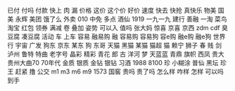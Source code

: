 已付
付吗
付款
快上
肉
漏
价格
这价
这个价
好价
速度
快去
快抢
真快乐
物美
国美
永辉
美团
饿了么
外卖
010
中免
多点
酒仙
1919
一九一九
建行
善融
一淘
菜鸟
淘宝
红包
领券
满减
卷
叠加
姿势
可以入
值吗
张大妈
惊喜
京喜
京西
zdm
cdf
臭豆腐
凑豆腐
活动
车
上车
容易
融易购
融
容易购
容易狗
容e购
融e购
融e狗
世界行
宇宙
广发
狗东
京东
某东
狗
东哥
天猫
黑猫
某猫
猫超
猫
赖宁
狮子
春
贱
剑
泸州
鲁特
特曲
老字号
晶彩
精彩
青花
郎
古
洋河
梦
天蓝蓝
青鼎
旗帜
西凤
贵大
贵州大曲70
70年代
金质
银质
金钻
银钻
习酒
1988
8100
珍
小糊涂
普仙
黑坛
珍王
赶紧
撸
公交
m1
m3
m6
m9
1573
国窖
贵吗
贵了吗
怎么样
咋样
怎样
可以吗
到手
